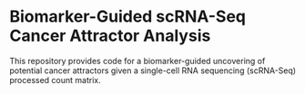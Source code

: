 # Biomarker-Guided scRNA-Seq Cancer Attractor Analysis
 This repository provides code for a biomarker-guided uncovering of potential cancer attractors given a single-cell RNA sequencing (scRNA-Seq) processed count matrix. 
